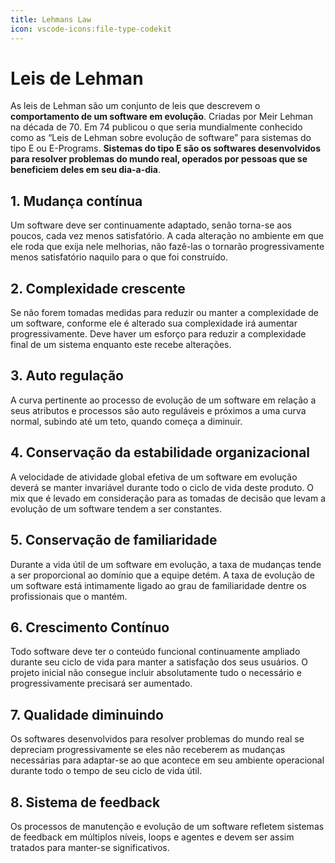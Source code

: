 ```yaml
---
title: Lehmans Law
icon: vscode-icons:file-type-codekit
---
```


# Leis de Lehman

As leis de Lehman são um conjunto de leis que descrevem o **comportamento de um software em evolução**. Criadas por Meir Lehman na década de 70. Em 74 publicou o que seria mundialmente conhecido como as “Leis de Lehman sobre evolução de software” para sistemas do tipo E ou E-Programs. **Sistemas do tipo E são os softwares desenvolvidos para resolver problemas do mundo real, operados por pessoas que se beneficiem deles em seu dia-a-dia**.

## 1. Mudança contínua

Um software deve ser continuamente adaptado, senão torna-se aos poucos, cada vez menos satisfatório. A cada alteração no ambiente em que ele roda que exija nele melhorias, não fazê-las o tornarão progressivamente menos satisfatório naquilo para o que foi construído.

## 2. Complexidade crescente

Se não forem tomadas medidas para reduzir ou manter a complexidade de um software, conforme ele é alterado sua complexidade irá aumentar progressivamente. Deve haver um esforço para reduzir a complexidade final de um sistema enquanto este recebe alterações.

## 3. Auto regulação

A curva pertinente ao processo de evolução de um software em relação a seus atributos e processos são auto reguláveis e próximos a uma curva normal, subindo até um teto, quando começa a diminuir.

## 4. Conservação da estabilidade organizacional

A velocidade de atividade global efetiva de um software em evolução deverá se manter invariável durante todo o ciclo de vida deste produto. O mix que é levado em consideração para as tomadas de decisão que levam a evolução de um software tendem a ser constantes.

## 5. Conservação de familiaridade

Durante a vida útil de um software em evolução, a taxa de mudanças tende a ser proporcional ao domínio que a equipe detém. A taxa de evolução de um software está intimamente ligado ao grau de familiaridade dentre os profissionais que o mantém.

## 6. Crescimento Contínuo

Todo software deve ter o conteúdo funcional continuamente ampliado durante seu ciclo de vida para manter a satisfação dos seus usuários. O projeto inicial não consegue incluir absolutamente tudo o necessário e progressivamente precisará ser aumentado.

## 7. Qualidade diminuindo

Os softwares desenvolvidos para resolver problemas do mundo real se depreciam progressivamente se eles não receberem as mudanças necessárias para adaptar-se ao que acontece em seu ambiente operacional durante todo o tempo de seu ciclo de vida útil.

## 8. Sistema de feedback

Os processos de manutenção e evolução de um software refletem sistemas de feedback em múltiplos níveis, loops e agentes e devem ser assim tratados para manter-se significativos.